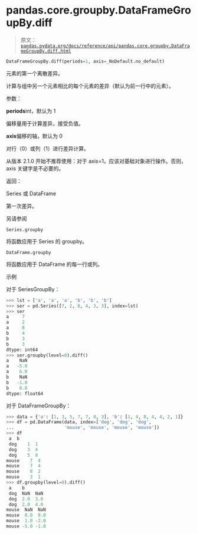 # pandas.core.groupby.DataFrameGroupBy.diff

> 原文：[`pandas.pydata.org/docs/reference/api/pandas.core.groupby.DataFrameGroupBy.diff.html`](https://pandas.pydata.org/docs/reference/api/pandas.core.groupby.DataFrameGroupBy.diff.html)

```py
DataFrameGroupBy.diff(periods=1, axis=_NoDefault.no_default)
```

元素的第一个离散差异。

计算与组中另一个元素相比的每个元素的差异（默认为前一行中的元素）。

参数：

**periods**int，默认为 1

偏移量用于计算差异，接受负值。

**axis**偏移的轴，默认为 0

对行（0）或列（1）进行差异计算。

从版本 2.1.0 开始不推荐使用：对于 axis=1，应该对基础对象进行操作。否则，axis 关键字是不必要的。

返回：

Series 或 DataFrame

第一次差异。

另请参阅

`Series.groupby`

将函数应用于 Series 的 groupby。

`DataFrame.groupby`

将函数应用于 DataFrame 的每一行或列。

示例

对于 SeriesGroupBy：

```py
>>> lst = ['a', 'a', 'a', 'b', 'b', 'b']
>>> ser = pd.Series([7, 2, 8, 4, 3, 3], index=lst)
>>> ser
a     7
a     2
a     8
b     4
b     3
b     3
dtype: int64
>>> ser.groupby(level=0).diff()
a    NaN
a   -5.0
a    6.0
b    NaN
b   -1.0
b    0.0
dtype: float64 
```

对于 DataFrameGroupBy：

```py
>>> data = {'a': [1, 3, 5, 7, 7, 8, 3], 'b': [1, 4, 8, 4, 4, 2, 1]}
>>> df = pd.DataFrame(data, index=['dog', 'dog', 'dog',
...                   'mouse', 'mouse', 'mouse', 'mouse'])
>>> df
 a  b
 dog    1  1
 dog    3  4
 dog    5  8
mouse    7  4
mouse    7  4
mouse    8  2
mouse    3  1
>>> df.groupby(level=0).diff()
 a    b
 dog  NaN  NaN
 dog  2.0  3.0
 dog  2.0  4.0
mouse  NaN  NaN
mouse  0.0  0.0
mouse  1.0 -2.0
mouse -5.0 -1.0 
```
